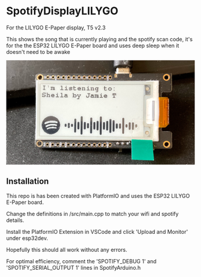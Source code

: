 # SpotifyDisplayLILYGO
For the LILYGO E-Paper display, T5 v2.3

This shows the song that is currently playing and the spotify scan code, it's for the the ESP32 LILYGO E-Paper board and uses deep sleep when it doesn't need to be awake

![Image](https://github.com/Acorn221/SpotifyDisplayLILYGO/blob/main/IMG_0240.jpg?raw=true)


## Installation

This repo is has been created with PlatformIO and uses the ESP32 LILYGO E-Paper board.

Change the definitions in /src/main.cpp to match your wifi and spotify details.

Install the PlatformIO Extension in VSCode and click 'Upload and Monitor' under esp32dev.

Hopefully this should all work without any errors.

For optimal efficiency, comment the 'SPOTIFY_DEBUG 1' and 'SPOTIFY_SERIAL_OUTPUT 1' lines in SpotifyArduino.h